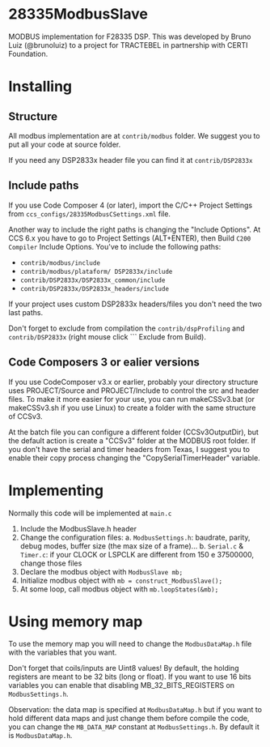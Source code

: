 28335ModbusSlave
================

MODBUS implementation for F28335 DSP. This was developed by Bruno Luiz (@brunoluiz) to a project for TRACTEBEL in partnership with CERTI Foundation.

Installing
==========

Structure
---------
All modbus implementation are at ```contrib/modbus``` folder. We suggest you to put all your code at source folder.

If you need any DSP2833x header file you can find it at ```contrib/DSP2833x```

Include paths
-------------
If you use Code Composer 4 (or later), import the C/C++ Project Settings from ```ccs_configs/28335ModbusCSettings.xml``` file.

Another way to include the right paths is changing the "Include Options". At CCS 6.x you have to go to Project Settings (ALT+ENTER), then Build ``` C200 Compiler ``` Include Options. You've to include the following paths:

* ```contrib/modbus/include```
* ```contrib/modbus/plataform/ DSP2833x/include```
* ```contrib/DSP2833x/DSP2833x_common/include```
* ```contrib/DSP2833x/DSP2833x_headers/include```
 
If your project uses custom DSP2833x headers/files you don't need the two last paths.

Don't forget to exclude from compilation the ```contrib/dspProfiling``` and ```contrib/DSP2833x``` (right mouse click ``` Exclude from Build).

Code Composers 3 or ealier versions
-----------------------------------
If you use CodeComposer v3.x or earlier, probably your directory structure uses PROJECT/Source and PROJECT/Include to control the src and header files. To make it more easier for your use, you can run makeCSSv3.bat (or makeCSSv3.sh if you use Linux) to create a folder with the same structure of CCSv3.

At the batch file you can configure a different folder (CCSv3OutputDir), but the default action is create a "CCSv3" folder at the MODBUS root folder. If you don't have the serial and timer headers from Texas, I suggest you to enable their copy process changing the "CopySerialTimerHeader" variable.
 
Implementing
============
 
Normally this code will be implemented at ```main.c```
 
1. Include the ModbusSlave.h header 
2. Change the configuration files:
 	a. ```ModbusSettings.h```: baudrate, parity, debug modes, buffer size (the max size of a frame)...
 	b. ```Serial.c``` & ```Timer.c```: if your CLOCK or LSPCLK are different from 150 e 37500000, change those files
3. Declare the modbus object with ```ModbusSlave mb;```
4. Initialize modbus object with ```mb = construct_ModbusSlave();```
5. At some loop, call modbus object with ```mb.loopStates(&mb);```
 
Using memory map
================  

To use the memory map you will need to change the ```ModbusDataMap.h``` file with the variables that you want.
 
Don't forget that coils/inputs are Uint8 values! By default, the holding registers are meant to be 32 bits (long or float). If you want to use 16 bits variables you can enable that disabling MB_32_BITS_REGISTERS on ```ModbusSettings.h```.

Observation: the data map is specified at ```ModbusDataMap.h``` but if you want to hold different data maps and just change them before compile the code, you can change the ```MB_DATA_MAP``` constant at ```ModbusSettings.h```. By default it is ```ModbusDataMap.h```.
